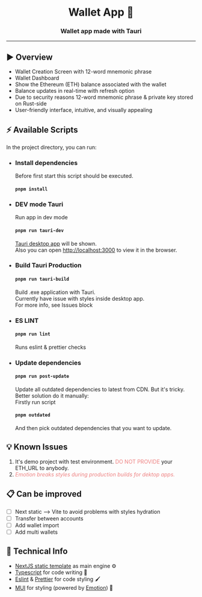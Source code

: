 <div align="center">

  <h1>Wallet App 👛</h1>

### Wallet app made with Tauri

---

<div align="left">

## ▶️ ️Overview

-  Wallet Creation Screen with 12-word mnemonic phrase
-  Wallet Dashboard 
-  Show the Ethereum (ETH) balance associated with the wallet
-  Balance updates in real-time with refresh option
-  Due to security reasons 12-word mnemonic phrase & private key stored on Rust-side
-  User-friendly interface, intuitive, and visually appealing

## ⚡ Available Scripts

In the project directory, you can run:

-   ### Install dependencies
    Before first start this script should be executed.
    #### `pnpm install`

-   ### DEV mode Tauri
    Run app in dev mode
    #### `pnpm run tauri-dev`
    [Tauri desktop app](https://tauri.app/v1/guides/) will be shown. \
    Also you can open [http://localhost:3000](http://localhost:3000) to view it in the browser.
-   ### Build Tauri Production
    #### `pnpm run tauri-build`
    Build .exe application with Tauri. \
    Currently have issue with styles inside desktop app. \
    For more info, see Issues block

-   ### ES LINT

    #### `pnpm run lint`

    Runs eslint & prettier checks

-   ### Update dependencies
    #### `pnpm run post-update`
    Update all outdated dependencies to latest from CDN.
    But it's tricky. \
    Better solution do it manually: \
    Firstly run script
    #### `pnpm outdated`
    And then pick outdated dependencies that you want to update.

## 💡 Known Issues
1. It's demo project with test environment. <span style="color:#EE8282FF">DO NOT PROVIDE</span> your ETH_URL to anybody.
2. <i style="color:#EE8282FF">Emotion breaks styles during production builds for dektop apps.</i>

## 📋 Can be improved
-   [ ] Next static --> Vite to avoid problems with styles hydration
-   [ ] Transfer between accounts
-   [ ] Add wallet import
-   [ ] Add multi wallets

## 📃 Technical Info

-   <a href="https://nextjs.org/">NextJS static template</a> as main engine ⚙️‍
-   <a href="https://www.typescriptlang.org/"> Typescript</a> for code writing 🖤
-   <a href="https://eslint.org/">Eslint</a> & <a href="https://prettier.io/">Prettier</a> for code styling 🖌️
-   <a href="https://mui.com/">MUI</a> for styling (powered by <a href="https://emotion.sh/docs/introduction">Emotion</a>) 💅
